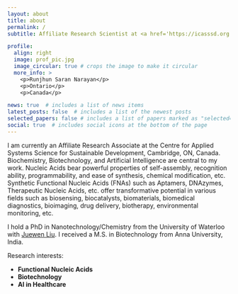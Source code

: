 ```yaml
---
layout: about
title: about
permalink: /
subtitle: Affiliate Research Scientist at <a href='https://icasssd.org'>International Center for Applied Systems Science for Sustainable Development</a>, Cambridge, ON, Canada

profile:
  align: right
  image: prof_pic.jpg
  image_circular: true # crops the image to make it circular
  more_info: >
    <p>Runjhun Saran Narayan</p>
    <p>Ontario</p>
    <p>Canada</p>

news: true  # includes a list of news items
latest_posts: false  # includes a list of the newest posts
selected_papers: false # includes a list of papers marked as "selected={true}"
social: true  # includes social icons at the bottom of the page
---
```


I am currently an Affiliate Research Associate at the Centre for Applied Systems Science for Sustainable Development, Cambridge, ON, Canada. Biochemistry, Biotechnology, and Artificial Intelligence are central to my work. Nucleic Acids bear powerful properties of self-assembly, recognition ability, programmability, and ease of synthesis, chemical modification, etc. Synthetic Functional Nucleic Acids (FNAs) such as Aptamers, DNAzymes, Therapeutic Nucleic Acids, etc. offer transformative potential in various fields such as biosensing, biocatalysts, biomaterials, biomedical diagnostics, bioimaging, drug delivery, biotherapy, environmental monitoring, etc.

I hold a PhD in Nanotechnology/Chemistry from  the University of Waterloo with [Juewen Liu](https://uwaterloo.ca/chemistry/profile/liujw). I received a M.S. in Biotechnology from Anna University, India.

Research interests:
  - **Functional Nucleic Acids** 
  - **Biotechnology** 
  - **AI in Healthcare** 
